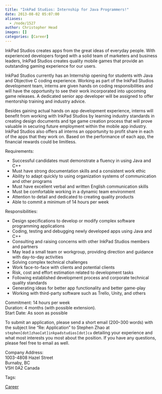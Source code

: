 ```yaml
---
title: "InkPad Studios: Internship for Java Programmers!"
date: 2013-08-02 05:07:00
aliases:
  - /node/1527
author: Christopher Head
images: []
categories: [Career]
---
```


InkPad Studios creates apps from the great ideas of everyday people. With experienced developers forged with a solid team of marketers and business leaders, InkPad Studios creates quality mobile games that provide an outstanding gaming experience for our users.

InkPad Studios currently has an Internship opening for students with Java and Objective C coding experience. Working as part of the InkPad Studios development team, interns are given hands on coding responsibilities and will have the opportunity to see their work incorporated into upcoming game releases. A dedicated senior app developer will be assigned to offer mentorship training and industry advice.

Besides gaining actual hands on app development experience, interns will benefit from working with InkPad Studios by learning industry standards in creating design documents and tge game creation process that will prove valuable in securing future employment within the mobile app industry. InkPad Studios also offers all interns an opportunity to profit share in each of the apps that they work on. Based on the performance of each app, the financial rewards could be limitless.

Requirements:

- Successful candidates must demonstrate a fluency in using Java and C++
- Must have strong documentation skills and a consistent work ethic
- Ability to adapt quickly to using organization systems of communication and other programs
- Must have excellent verbal and written English communication skills
- Must be comfortable working in a dynamic team environment
- Attention to detail and dedicated to creating quality products
- Able to commit a minimum of 14 hours per week

Responsibilities:

- Design specifications to develop or modify complex software programming applications
- Coding, testing and debugging newly developed apps using Java and C++
- Consulting and raising concerns with other InkPad Studios members and partners
- May lead a small team or workgroup, providing direction and guidance with day-to-day activities
- Solving complex technical challenges
- Work face-to-face with clients and potential clients
- Risk, cost and effort estimation related to development tasks
- Following established development process and corporate technical quality standards
- Generating ideas for better app functionality and better game-play
- Working with third-party software such as Trello, Unity, and others

Commitment: 14 hours per week \
Duration: 4 months (with possible extension). \
Start Date: As soon as possible

To submit an application, please send a short email (200–300 words) with the subject line “Re: Application” to Stephen Zhao at `stephen[dot]zhao[at]inkpadstudios[dot]ca` detailing your experience and what most interests you most about the position. If you have any questions, please feel free to email as well.

Company Address: \
1003-4808 Hazel Street \
Burnaby, BC \
V5H 0A2 Canada

Tags:

[Career](/career)
